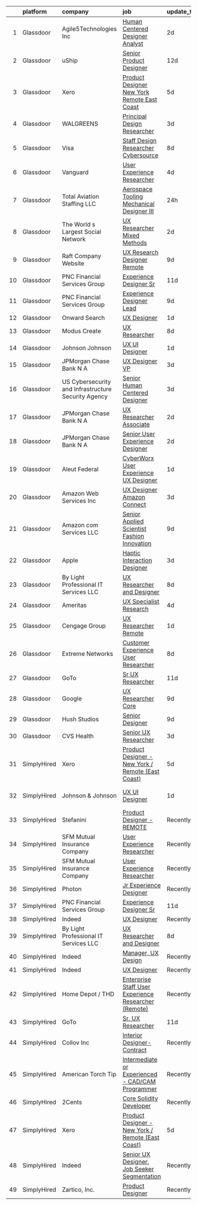 

|    | platform    | company                                             | job                                                                                                                                                                                                                                                                                                                                                                                                                                                                                                                                                                                                                                                                                                                                                                                                                                                                                                                                                                                                                                                                                                                                                                                                                                                                                                                                                                                                                                                                                                                                                                                                        | update_time   | location                       |
|---:|:------------|:----------------------------------------------------|:-----------------------------------------------------------------------------------------------------------------------------------------------------------------------------------------------------------------------------------------------------------------------------------------------------------------------------------------------------------------------------------------------------------------------------------------------------------------------------------------------------------------------------------------------------------------------------------------------------------------------------------------------------------------------------------------------------------------------------------------------------------------------------------------------------------------------------------------------------------------------------------------------------------------------------------------------------------------------------------------------------------------------------------------------------------------------------------------------------------------------------------------------------------------------------------------------------------------------------------------------------------------------------------------------------------------------------------------------------------------------------------------------------------------------------------------------------------------------------------------------------------------------------------------------------------------------------------------------------------|:--------------|:-------------------------------|
|  1 | Glassdoor   | Agile5Technologies  Inc                             | [Human Centered Designer   Analyst](https://www.glassdoor.com/partner/jobListing.htm?pos=113&ao=1136043&s=58&guid=000001832b527f03b483cd0348fe1a12&src=GD_JOB_AD&t=SR&vt=w&ea=1&cs=1_c69dd9d6&cb=1662879170686&jobListingId=1008125577387&jrtk=3-0-1gcll4vpgj454801-1gcll4vq0ghpa800-23d98d1178961ad5-)                                                                                                                                                                                                                                                                                                                                                                                                                                                                                                                                                                                                                                                                                                                                                                                                                                                                                                                                                                                                                                                                                                                                                                                                                                                                                                    | 2d            | Remote                         |
|  2 | Glassdoor   | uShip                                               | [Senior Product Designer](https://www.glassdoor.com/partner/jobListing.htm?pos=130&ao=1136043&s=58&guid=000001832b527f03b483cd0348fe1a12&src=GD_JOB_AD&t=SR&vt=w&ea=1&cs=1_9cb2a922&cb=1662879170688&jobListingId=1008101936157&jrtk=3-0-1gcll4vpgj454801-1gcll4vq0ghpa800-9402fc01b14fa942-)                                                                                                                                                                                                                                                                                                                                                                                                                                                                                                                                                                                                                                                                                                                                                                                                                                                                                                                                                                                                                                                                                                                                                                                                                                                                                                              | 12d           | Austin, TX                     |
|  3 | Glassdoor   | Xero                                                | [Product Designer   New York   Remote  East Coast ](https://www.glassdoor.com/partner/jobListing.htm?pos=101&ao=1110586&s=58&guid=000001832b527f03b483cd0348fe1a12&src=GD_JOB_AD&t=SR&vt=w&cs=1_9ebcc503&cb=1662879170684&jobListingId=1008119464057&cpc=42BEC95245890617&jrtk=3-0-1gcll4vpgj454801-1gcll4vq0ghpa800-d42ffd1146131f09--6NYlbfkN0COvs0giDBQSZxCgxtGlP9F2rqb7f8qKMvTQKRfo9Z2aBBfdNwhT-PCbca6Tg6UbePLXSL2kZ8wB6QVlHX3jNKcLB3QdhbnaHtCR8dPv0f5XN7MxS1xg2rPm-swsPuD68rYGuZICUqkSSh1BmczAVfWYENYm4GY3NcwVq0TyWHY8ONw9rx7low6CFFsyZyTqD3aaqxgsjtyJQ4iudWn6eB_oQqtl-AT501RZvLNreG2koDcvm6uRb6QbVNXLAiJJF_pZNQC4aydEnkfK13vHoU4HLpk8EfdroeWQJZ9ag_qRFkPfTC0gMis1b-NWZh5PYkEd-pTs4j_2qxV83LYhhLBOpWWASvQSRFXWWKn8x5Ka0jS-PJwuF5bQSFpBoBOV-svGKgNMwitMiApOZquy-9_w6Kla-eDy5BLwiefklnptUfstkKEQe9vOmcow2tMgWK8QhNow3auXIoQQrVUFuQglQCISYkH5PLL_r7S-yf41MyBsp3myXOO2fz-8efpExNbrPF7p6pgD0tYzcc3St0XK1ENvN2lKSDf9j-ifUFUeeNCUQGnz0fgyqxcCMYyy1I%3D)                                                                                                                                                                                                                                                                                                                                                                                                                                                                                                                                                                                                                                                      | 5d            | Remote                         |
|  4 | Glassdoor   | WALGREENS                                           | [Principal Design Researcher](https://www.glassdoor.com/partner/jobListing.htm?pos=108&ao=1110586&s=58&guid=000001832b527f03b483cd0348fe1a12&src=GD_JOB_AD&t=SR&vt=w&ea=1&cs=1_1e0a668c&cb=1662879170685&jobListingId=1008123372215&cpc=451933188B21919D&jrtk=3-0-1gcll4vpgj454801-1gcll4vq0ghpa800-da1a050a4c0bfca3--6NYlbfkN0DjFJdVF8xT6Dx_Amb_qp16VFdGPom6iJ3DXC72xT6OlsDHd6dw58O5vXTq8utQTBupbXFjGdJH9UypqiefbqZa0WqoHxT1lx7rGDa65ZwZK99GDbL3QgPXv3GPrwAePYclNvAa9edU6328mt8w2gjxv-ih9RA1v8B5Ks58kxxzK2F0vKVqVK53TuwjVRcOaY0tPZwYvCHMTelnmYXqZqRf5KUwGEIZS0uoo2RKKx8waa9Qs6YXyQW86aHI0ynFUyLy0PMTIraikO87RvopDVj2JCglHKXLznE8fPpeUKvqrGrUIVqDNhcaZ8V5e_oC-Qohvwe8vFaSTSpTiePumwQanbZDcM4T4zkjBjXjnGa51qi8Eh0KiPtDbenB-98lSdHOp3uPGm94elQTKxWlgtGMwhCbN_PXMkKDzx3vs9frHoqlV7I-VStfFjvyT9CIBTC4P-_oBj0EzDnyytuImfKQh2oq73UDH9nnXx8JK8c5QoTbXxjTyfEUiFOVPpjHE0AL9yLWBm0V6A%3D%3D)                                                                                                                                                                                                                                                                                                                                                                                                                                                                                                                                                                                                                                                                                                                         | 3d            | Chicago, IL                    |
|  5 | Glassdoor   | Visa                                                | [Staff Design Researcher  Cybersource](https://www.glassdoor.com/partner/jobListing.htm?pos=125&ao=1136043&s=58&guid=000001832b527f03b483cd0348fe1a12&src=GD_JOB_AD&t=SR&vt=w&cs=1_ce34fbed&cb=1662879170688&jobListingId=1008115176003&jrtk=3-0-1gcll4vpgj454801-1gcll4vq0ghpa800-fcbd7dea325d2f0e-)                                                                                                                                                                                                                                                                                                                                                                                                                                                                                                                                                                                                                                                                                                                                                                                                                                                                                                                                                                                                                                                                                                                                                                                                                                                                                                      | 8d            | Austin, TX                     |
|  6 | Glassdoor   | Vanguard                                            | [User Experience Researcher](https://www.glassdoor.com/partner/jobListing.htm?pos=123&ao=1136043&s=58&guid=000001832b527f03b483cd0348fe1a12&src=GD_JOB_AD&t=SR&vt=w&cs=1_a7c837e9&cb=1662879170687&jobListingId=1008121346992&jrtk=3-0-1gcll4vpgj454801-1gcll4vq0ghpa800-f8258fc27631a759-)                                                                                                                                                                                                                                                                                                                                                                                                                                                                                                                                                                                                                                                                                                                                                                                                                                                                                                                                                                                                                                                                                                                                                                                                                                                                                                                | 4d            | Charlotte, NC                  |
|  7 | Glassdoor   | Total Aviation Staffing  LLC                        | [Aerospace Tooling Mechanical Designer III](https://www.glassdoor.com/partner/jobListing.htm?pos=112&ao=1136043&s=58&guid=000001832b527f03b483cd0348fe1a12&src=GD_JOB_AD&t=SR&vt=w&ea=1&cs=1_85cfd9d3&cb=1662879170685&jobListingId=1008131274698&jrtk=3-0-1gcll4vpgj454801-1gcll4vq0ghpa800-f748dc3483d3603e-)                                                                                                                                                                                                                                                                                                                                                                                                                                                                                                                                                                                                                                                                                                                                                                                                                                                                                                                                                                                                                                                                                                                                                                                                                                                                                            | 24h           | Macomb, MI                     |
|  8 | Glassdoor   | The World s Largest Social Network                  | [UX Researcher  Mixed Methods ](https://www.glassdoor.com/partner/jobListing.htm?pos=106&ao=1110586&s=58&guid=000001832b527f03b483cd0348fe1a12&src=GD_JOB_AD&t=SR&vt=w&ea=1&cs=1_46eab753&cb=1662879170684&jobListingId=1008127980013&cpc=FD1C1DA32C38CFA7&jrtk=3-0-1gcll4vpgj454801-1gcll4vq0ghpa800-95064e1ee481b041--6NYlbfkN0DSgjPPcnEdvoK3uuxfISLALE6pB1FR7YSHOr_tSg5_QGIhoz_2VqUepdcKLBLI_zT6UW54Cd1fNtknZtOrKjgZadErINrxE8UWz8nhuzt5Ng7HjwsUvgsuMMigsisLFyIIJVED45QTVyAR7WXJBxBSS4o8NpMWLNvnqKZVDh8d6QsKqS5n2y3TVqlYs406FiO6OzUvvgdXAiSpCMuftxoxZOepfpfd_4_aumiGpvNfiKMB8o0_p3HTjk5z31yMzqO48fkASAE9a3kyaEKFI5BT9DvqU9l-5rQsZvREGasR2lKR9Xl3GfW0RK55X0mOiwSOjZIYL_CAFKjGTz7e1fIg5PFMl3yOB99J0NdmtsfI3MkK-Ed8-BaRp4Md5d6QZWMNDV2QJbB0bcQYbpn71p8K_hY1GzC_Lqc8JzKkJQ8ahw3eA929if9QpBbED4BCM1LQCyHDql1sbTXKlzUBj5yyhK-xREN06rdkMRD2FkD4Nk-73_z4okgAyjLh5kQXAu8Uwb6p3uY0fgxug9Oe1L4EA1R3ubh0za9p3Sxz8k-rewpAfVW87c_Lh8rE21lFqoFNNGnvyix2LFFGP3Jmky1-)                                                                                                                                                                                                                                                                                                                                                                                                                                                                                                                                                                                                                                                   | 2d            | Menlo Park, CA                 |
|  9 | Glassdoor   | Raft Company Website                                | [UX Research   Designer  Remote ](https://www.glassdoor.com/partner/jobListing.htm?pos=119&ao=1136043&s=58&guid=000001832b527f03b483cd0348fe1a12&src=GD_JOB_AD&t=SR&vt=w&ea=1&cs=1_93d3a35f&cb=1662879170686&jobListingId=1008111305571&jrtk=3-0-1gcll4vpgj454801-1gcll4vq0ghpa800-6b28d26856a37e52-)                                                                                                                                                                                                                                                                                                                                                                                                                                                                                                                                                                                                                                                                                                                                                                                                                                                                                                                                                                                                                                                                                                                                                                                                                                                                                                      | 9d            | San Antonio, TX                |
| 10 | Glassdoor   | PNC Financial Services Group                        | [Experience Designer Sr](https://www.glassdoor.com/partner/jobListing.htm?pos=103&ao=1110586&s=58&guid=000001832b527f03b483cd0348fe1a12&src=GD_JOB_AD&t=SR&vt=w&cs=1_6cd3613b&cb=1662879170684&jobListingId=1008104792358&cpc=3F31A6B851F28AB5&jrtk=3-0-1gcll4vpgj454801-1gcll4vq0ghpa800-ff44ceab15903012--6NYlbfkN0AMofH_6zXbiqn6xehDj89HQNfpf30LHk40Y3Yl5cZTpm-EXukPQNetNbgZyPcaSjlGWrSERsypk3ETcFugrhPCjtbFd-kQTDkg12O05d7R8po7B1jvwbwUIkQOiBWnFkePtPbjDklBC6t5yWsxn_1lWOeq0-ULhCBEBnhe85jllLG2pxx0B2SgYIBCKrKyfiSXGNLp5XBmgRcG1URww2lpZfeq8VktnxRTJerbpo1g-h7LYAca1Q0nqgq0TIkOhanWaFNO3adSk_QmR0wvavE49X_qmTa54-g25x2D4UC7tgY3D4V2OHlgEOu4OK9d3QXnybG_ovEWlRUT5RQqBuqRX0eYKIjG0zAxh2uq1GUZUCKsZeHUwxx-vZOU9Z8LmJUh0OTpQwUf0wdMXQXtD0Tz-yxmLxtQf52I-ZQPNL1lZBPV8i226Fprm_69gn93qyKXrtfCc6r3_Cde3oIASyVwUVs_SqGWPi0iED-72B4Dnr8ZUj_yNn52v12y7DrzGr6gY_jOg2pdg1uQN6gnt6Vtygp_Ej2bL3ZG88r0LJpbVBm9YMSddDWoyErXAZkKmWYvwMzLLQnLkc8SNzS3vweWoAGbZXY7jQxbrmbblDtrn4zFRm42cMAy05dLTcx-Il8En-tb5IETBQByGZM1ce1TvnFzKFMUPwHbVlrfNjM_NcgJFGIO-Z_yh-MW3B57fMgHuxOOWJftA5cQED2e2RFn6gSUpeqUa0UM-Fu4_jb-6KGDHQ6a5xBB46jcQrEszVJtGr-zRSTMYqLYDKTDskN2L9loYnD65ZAYQzqW5PrEQSLy9fDgmbViZX86JoBuYdk1oT-h7zRQYNiQo56x7wqleZfJWH3SxXhaB7bVyVo4VXNBZzFSHux_VrRuIcZUb4e0xQGooEunqPz7OceMZZjxuPCJQxf1Zh4u_R6Olb4mjfxFYhy86ZVQhO5geR2faOUr-UQmMiI6wwutS4BDdbUplbMVRq889yB37-aSkgQfP-o4Sc-P3SowNdvTcceuMDHofFuWVaDkqAy7kQwMSipA0aMgqZnBA_GuDgZx_jDMCslQpIL_AEoXFqOMovUvPPxjjanIYiZvQhxkNbMEOlXm7wK9RHiwbTtr9vyEU9hzXYFZpvZZAcuJnDeWDNP5qvu9FJJJljSqeTNzvjnmJN9w9rcDXkQrMzj_K2WI-XaSj4fv37Z7R154nTUejbyordM%3D)                 | 11d           | Pittsburgh, PA                 |
| 11 | Glassdoor   | PNC Financial Services Group                        | [Experience Designer Lead](https://www.glassdoor.com/partner/jobListing.htm?pos=104&ao=1110586&s=58&guid=000001832b527f03b483cd0348fe1a12&src=GD_JOB_AD&t=SR&vt=w&cs=1_517905f4&cb=1662879170684&jobListingId=1008110838607&cpc=F1339989C5CB8906&jrtk=3-0-1gcll4vpgj454801-1gcll4vq0ghpa800-77e2c13d94bffa67--6NYlbfkN0AMofH_6zXbiqn6xehDj89HQNfpf30LHk40Y3Yl5cZTpm-EXukPQNetNbgZyPcaSjlLzHh7Pj1nkQkgNAE7JUeRjrEPGwGP3xPfeyOT5gmWvg3TjvN5z_qOnS5dJSaJgKhuGEtMZtH2D4OJl24xVW9_coU9-1pKeH-Pj1QtGH8uz1xiJf4iCAKJ2xIe32YzFhnsaiTDZyYHt2cDkaSh2rCX3wBHMoUhVD5b68UClwxBGE1xDTmQDNDfBJrjUjVXEI6lCeYxbJlkv1yzGZR-__k_cH8ezg8f0OW-69O0LjcMN-EkjwJiUeAIWh8zPidYgo2CZ84AMLXb-Sv10GFiHhclgoA4zomu4zV9itL_cZougK9sLtAw-J7CBr_RFJSQS3Mr404UP0oLjczbBG2reOn3ulwI0aq2QkQfKZYOtZeI-8ndoqoXs2gBJkzSLXVuTVBaPBkcGngdNIuicSULunqcp_5sNSa_ULVond_CX-XyPr2FRDibaL5ekb5KeqgkTyFMtEdAez8HRbbz5fFsAhZbHRma6FyCGkCQ_X2-9Pkf06AkEAZjjY25UthhKOp8OxZFtdoeYr85rfzwFIbehmP3oLertdFCOyi3N656lsI2sRTWHPyLLU5IZ1hCqG8ukyWAonpC-r_ZqeUcMdiNvbV44C2lA1BBbePjbTLOS4Jo1MV_8vWCjbNEWJP5MW_h05ZBeq2Z8XiYOx2_fN4gdTASH2L4dhTmYhOaVonORAhyWYKLBGU4HLT0MouDtTknMtBmU5PYmxesYbobEFmjm7xewB2gP8-XrUrht2u6UM1Hzeo8TVqEtTXXw1eDXJrJCMxDsc1pki3v-JO0Z-79oJWJOLCsL7_K-rWg8-MAum3t3Li5NtMfJ8AtwiHHa_E50eZ8Wah7pUyhn-C1BXCMi0noVvbqMoIUsMYEJMNQKm68VsLvCf7ZfqNP0hMYBVhl5yoViw-v-uXX-X88xR1pK7nTHiwvahisUcviFlh607JjE_MP0wtl-fTvKJiHQYZRqtEKz1qRTzT0MwnMLFHehuZxGkF22uK8Tb0TjkirXtWmG06nTdZBAAr7paEMxxZDBzwrrlcQKoqO-jbY4Jdlj7-c3AonGqbdsRiijkb_JWqomRpiumJJWznjddTD8lnp3kgjbqHl3DNd3gHRRDIWrDzIZpyvkXDZqkF5EDgaqHk-wCYMNze3a8JvfgqnelWrBf4PSclBwqYMBA%3D%3D) | 9d            | Pittsburgh, PA                 |
| 12 | Glassdoor   | Onward Search                                       | [UX Designer](https://www.glassdoor.com/partner/jobListing.htm?pos=105&ao=1110586&s=58&guid=000001832b527f03b483cd0348fe1a12&src=GD_JOB_AD&t=SR&vt=w&cs=1_ccb7dc1e&cb=1662879170684&jobListingId=1008129277637&cpc=6193B0C32834B022&jrtk=3-0-1gcll4vpgj454801-1gcll4vq0ghpa800-729b384a4027596a--6NYlbfkN0B7YoEZZ2QAGDyEGGmBPAUWSHc1Mt3sMCn9FehKcWA3w0jw7EbYYLNYdQbp0yVH2fvFYDQaolO2icO4CKlNT7nw9MC5-w-uxvYovBmk5fZz3UWCiBh8d-Tf9iaXotLbHS9-t0o9B1VcL9UznUf2bEhpE1KtyV0wJBQlDqvSAPLrvjJpPxcGj0ILMYflSMWcRqpZqjyYrOTegA91jzFk9f3nIENC2poOYDkJtUEcIg1D-Vvx6_LkoGClPFlblyZnanAtiY5s85bLwGg45x4iTM6TssqV5-ix8ibomdJ0BqTs_hG40i8nGUI1piOqMOk9ObNRaNM3UYHlEM5-TpgYKB295Fk3LSZ0xeWSHRBa9B0paQQk2ruVEzh-Z59tP-gpGwGEI1GHk42QwZDOqxKgO197txTQDVQxB97HhSjYhLRxYzI654LEg0z_8PE6TYifER0NE5Vzst-ocjBS5d5wFnoDkoeGXBUdxfWtFTjXuPzAyOynhvK2b2_GcwTmHpExbSpJIaZ-0crmZoYqJfmYWfaHgF6Yx3OYUse9RQs9P0CDeaotitwFLv4oC6OGxmaRCxS8ew0ZsWtsTVXYenoW8z1WD2iDrrt-mut_nqw-oFvkSf11M5EjxZn-sCuM-kZMYB8NwQsQypsMKy6Untqa0vKX92TeoMDJ37Sw_bjaDm5vhYB_tYsTSCupVrG6I-KbflLGfcAo2AH8CBVJTJv8XuC5is5h_JCCrOmVmKInyEx0WIEBANX8EWPE2xfOmfw9Updo_qVc8pwtfBC7ML-rJyr8UtTojI-D_nswNOYDGxR7c6uz1bTiSsnR1weSDm42ksqXg8aDcCYBwgvKBBzowOgLQi8BMEzyReGZLsQ4HXhEffHzdblYd65EyK4VqXWF4Zhdt_mhvlVm27CTZPio2IMF_cwwhRDdHnk7Mr84hhVHTxjFmwLUAqdYAtfDc2BF7mATvxFCZYQtwu2pfehmQ8D1Eco6d8JCS6P_z3iTVi_Jgg%3D%3D)                                                                                                                                                                                                                                              | 1d            | Brooklyn, NY                   |
| 13 | Glassdoor   | Modus Create                                        | [UX Researcher](https://www.glassdoor.com/partner/jobListing.htm?pos=124&ao=1136043&s=58&guid=000001832b527f03b483cd0348fe1a12&src=GD_JOB_AD&t=SR&vt=w&ea=1&cs=1_eafef453&cb=1662879170688&jobListingId=1008114351264&jrtk=3-0-1gcll4vpgj454801-1gcll4vq0ghpa800-e3bc2d0ca96ae0ab-)                                                                                                                                                                                                                                                                                                                                                                                                                                                                                                                                                                                                                                                                                                                                                                                                                                                                                                                                                                                                                                                                                                                                                                                                                                                                                                                        | 8d            | Boston, MA                     |
| 14 | Glassdoor   | Johnson   Johnson                                   | [UX UI Designer](https://www.glassdoor.com/partner/jobListing.htm?pos=109&ao=1136043&s=58&guid=000001832b527f03b483cd0348fe1a12&src=GD_JOB_AD&t=SR&vt=w&cs=1_3ebb5acb&cb=1662879170685&jobListingId=1008128369840&jrtk=3-0-1gcll4vpgj454801-1gcll4vq0ghpa800-f0dac4b44f2f044d-)                                                                                                                                                                                                                                                                                                                                                                                                                                                                                                                                                                                                                                                                                                                                                                                                                                                                                                                                                                                                                                                                                                                                                                                                                                                                                                                            | 1d            | Cincinnati, OH                 |
| 15 | Glassdoor   | JPMorgan Chase Bank  N A                            | [UX Designer  VP](https://www.glassdoor.com/partner/jobListing.htm?pos=114&ao=1136043&s=58&guid=000001832b527f03b483cd0348fe1a12&src=GD_JOB_AD&t=SR&vt=w&cs=1_acca4cdd&cb=1662879170685&jobListingId=1008124607589&jrtk=3-0-1gcll4vpgj454801-1gcll4vq0ghpa800-3615d9dd4b2e38d7-)                                                                                                                                                                                                                                                                                                                                                                                                                                                                                                                                                                                                                                                                                                                                                                                                                                                                                                                                                                                                                                                                                                                                                                                                                                                                                                                           | 3d            | New York, NY                   |
| 16 | Glassdoor   | US Cybersecurity and Infrastructure Security Agency | [ Senior  Human Centered Designer](https://www.glassdoor.com/partner/jobListing.htm?pos=126&ao=1136043&s=58&guid=000001832b527f03b483cd0348fe1a12&src=GD_JOB_AD&t=SR&vt=w&cs=1_b0d582bb&cb=1662879170688&jobListingId=1008123376040&jrtk=3-0-1gcll4vpgj454801-1gcll4vq0ghpa800-0eb7df7fe1d5e341-)                                                                                                                                                                                                                                                                                                                                                                                                                                                                                                                                                                                                                                                                                                                                                                                                                                                                                                                                                                                                                                                                                                                                                                                                                                                                                                          | 3d            | Albuquerque, NM                |
| 17 | Glassdoor   | JPMorgan Chase Bank  N A                            | [UX Researcher  Associate](https://www.glassdoor.com/partner/jobListing.htm?pos=129&ao=1136043&s=58&guid=000001832b527f03b483cd0348fe1a12&src=GD_JOB_AD&t=SR&vt=w&cs=1_20fda357&cb=1662879170688&jobListingId=1008125108349&jrtk=3-0-1gcll4vpgj454801-1gcll4vq0ghpa800-0522ce87f8b45c01-)                                                                                                                                                                                                                                                                                                                                                                                                                                                                                                                                                                                                                                                                                                                                                                                                                                                                                                                                                                                                                                                                                                                                                                                                                                                                                                                  | 2d            | Chicago, IL                    |
| 18 | Glassdoor   | JPMorgan Chase Bank  N A                            | [Senior User Experience Designer](https://www.glassdoor.com/partner/jobListing.htm?pos=122&ao=1136043&s=58&guid=000001832b527f03b483cd0348fe1a12&src=GD_JOB_AD&t=SR&vt=w&cs=1_ba32b9ee&cb=1662879170686&jobListingId=1008125108785&jrtk=3-0-1gcll4vpgj454801-1gcll4vq0ghpa800-365045bcbac2d1f0-)                                                                                                                                                                                                                                                                                                                                                                                                                                                                                                                                                                                                                                                                                                                                                                                                                                                                                                                                                                                                                                                                                                                                                                                                                                                                                                           | 2d            | Chicago, IL                    |
| 19 | Glassdoor   | Aleut Federal                                       | [CyberWorx User Experience  UX  Designer](https://www.glassdoor.com/partner/jobListing.htm?pos=117&ao=1136043&s=58&guid=000001832b527f03b483cd0348fe1a12&src=GD_JOB_AD&t=SR&vt=w&cs=1_664f1a76&cb=1662879170685&jobListingId=1008129771102&jrtk=3-0-1gcll4vpgj454801-1gcll4vq0ghpa800-8be8d19575ddc2c8-)                                                                                                                                                                                                                                                                                                                                                                                                                                                                                                                                                                                                                                                                                                                                                                                                                                                                                                                                                                                                                                                                                                                                                                                                                                                                                                   | 1d            | U S A F Academy, CO            |
| 20 | Glassdoor   | Amazon Web Services  Inc                            | [UX Designer  Amazon Connect](https://www.glassdoor.com/partner/jobListing.htm?pos=110&ao=1136043&s=58&guid=000001832b527f03b483cd0348fe1a12&src=GD_JOB_AD&t=SR&vt=w&cs=1_a59afad4&cb=1662879170685&jobListingId=1008122416308&jrtk=3-0-1gcll4vpgj454801-1gcll4vq0ghpa800-4e39ea93cab7afc9-)                                                                                                                                                                                                                                                                                                                                                                                                                                                                                                                                                                                                                                                                                                                                                                                                                                                                                                                                                                                                                                                                                                                                                                                                                                                                                                               | 3d            | East Palo Alto, CA             |
| 21 | Glassdoor   | Amazon com Services LLC                             | [Senior Applied Scientist  Fashion Innovation](https://www.glassdoor.com/partner/jobListing.htm?pos=128&ao=1136043&s=58&guid=000001832b527f03b483cd0348fe1a12&src=GD_JOB_AD&t=SR&vt=w&cs=1_77e7df1c&cb=1662879170688&jobListingId=1008111669533&jrtk=3-0-1gcll4vpgj454801-1gcll4vq0ghpa800-38f8135fcdcb1878-)                                                                                                                                                                                                                                                                                                                                                                                                                                                                                                                                                                                                                                                                                                                                                                                                                                                                                                                                                                                                                                                                                                                                                                                                                                                                                              | 9d            | Remote                         |
| 22 | Glassdoor   | Apple                                               | [Haptic Interaction Designer](https://www.glassdoor.com/partner/jobListing.htm?pos=107&ao=1136043&s=58&guid=000001832b527f03b483cd0348fe1a12&src=GD_JOB_AD&t=SR&vt=w&cs=1_249983cb&cb=1662879170685&jobListingId=1008124951425&jrtk=3-0-1gcll4vpgj454801-1gcll4vq0ghpa800-f09153b84c107bae-)                                                                                                                                                                                                                                                                                                                                                                                                                                                                                                                                                                                                                                                                                                                                                                                                                                                                                                                                                                                                                                                                                                                                                                                                                                                                                                               | 3d            | Cupertino, CA                  |
| 23 | Glassdoor   | By Light Professional IT Services LLC               | [UX Researcher and Designer](https://www.glassdoor.com/partner/jobListing.htm?pos=116&ao=1136043&s=58&guid=000001832b527f03b483cd0348fe1a12&src=GD_JOB_AD&t=SR&vt=w&cs=1_3a109216&cb=1662879170685&jobListingId=1008114917330&jrtk=3-0-1gcll4vpgj454801-1gcll4vq0ghpa800-d2053a01e16a0bd1-)                                                                                                                                                                                                                                                                                                                                                                                                                                                                                                                                                                                                                                                                                                                                                                                                                                                                                                                                                                                                                                                                                                                                                                                                                                                                                                                | 8d            | Salt Lake City, UT             |
| 24 | Glassdoor   | Ameritas                                            | [UX Specialist  Research ](https://www.glassdoor.com/partner/jobListing.htm?pos=127&ao=1136043&s=58&guid=000001832b527f03b483cd0348fe1a12&src=GD_JOB_AD&t=SR&vt=w&ea=1&cs=1_c5cab5f6&cb=1662879170688&jobListingId=1008121220536&jrtk=3-0-1gcll4vpgj454801-1gcll4vq0ghpa800-dcd6a116651b59af-)                                                                                                                                                                                                                                                                                                                                                                                                                                                                                                                                                                                                                                                                                                                                                                                                                                                                                                                                                                                                                                                                                                                                                                                                                                                                                                             | 4d            | Cincinnati, OH                 |
| 25 | Glassdoor   | Cengage Group                                       | [UX Researcher   Remote](https://www.glassdoor.com/partner/jobListing.htm?pos=111&ao=1136043&s=58&guid=000001832b527f03b483cd0348fe1a12&src=GD_JOB_AD&t=SR&vt=w&cs=1_7bc5a865&cb=1662879170685&jobListingId=1008129649729&jrtk=3-0-1gcll4vpgj454801-1gcll4vq0ghpa800-85a3a59499153edc-)                                                                                                                                                                                                                                                                                                                                                                                                                                                                                                                                                                                                                                                                                                                                                                                                                                                                                                                                                                                                                                                                                                                                                                                                                                                                                                                    | 1d            | Boston, MA                     |
| 26 | Glassdoor   | Extreme Networks                                    | [Customer Experience User Researcher](https://www.glassdoor.com/partner/jobListing.htm?pos=121&ao=1136043&s=58&guid=000001832b527f03b483cd0348fe1a12&src=GD_JOB_AD&t=SR&vt=w&cs=1_c2cb858e&cb=1662879170686&jobListingId=1008114863387&jrtk=3-0-1gcll4vpgj454801-1gcll4vq0ghpa800-20ad01afe9fa41f7-)                                                                                                                                                                                                                                                                                                                                                                                                                                                                                                                                                                                                                                                                                                                                                                                                                                                                                                                                                                                                                                                                                                                                                                                                                                                                                                       | 8d            | California                     |
| 27 | Glassdoor   | GoTo                                                | [Sr  UX Researcher](https://www.glassdoor.com/partner/jobListing.htm?pos=102&ao=1110586&s=58&guid=000001832b527f03b483cd0348fe1a12&src=GD_JOB_AD&t=SR&vt=w&cs=1_5ac28389&cb=1662879170684&jobListingId=1008103403792&cpc=2150CD7E66658E49&jrtk=3-0-1gcll4vpgj454801-1gcll4vq0ghpa800-4ac5d03b82059c35--6NYlbfkN0DXrBR656PqShB4nd9ExliYcIGoAa-Cw4zASH8sJAtKR0gdmhG0ERYtLXIRQUmGOjMceEVE8QHz0SGTcK_viN2CjyMbBzhTX5GnI2xg_-r8ZA67GwP5lzuKJ716it5EgMKkftSUC7ICCt6JAB2-BakjxDr4CTtokku11TIYyJc4tzOd7QZklOTr84Qx6P4kZSPPn4BCe9AZoQWaX0PmYFZMI4jw1cijiW1PnJlbq6zTml044EqHFxIN8_MzmVakQ8NBohDZmRXAhh6OLoLWJTn8a7SraquAYweeOzggS1e4H_1HH4tqfCQkkSNh98CdEfDmCwg-KLAW-ZPX1l8CiGMKN4eYUyd3-INyCd4wcwLTWfhXaUFChPCoqekWxkZmaY6fN8uNWwtAvanv5HMtMFWZurg98DBVNMiNTKsq7mSU1O2KiD7GKzToMofTUhpYwUNyQwtj6PDAqj4KLqQrVD_cnTzsiOOaTl_xS68P8Cv7l3hsICynE_eGjQpAUuMA3tURc2PlZqtub6zsH9y8_4NCJpSTBKhihYmZ1Vhwiq-Nqwipkx0tlIWilzAZGLHv_b_PeOEmXdpaJ_uaF3nnplCF4rATFoTd1k1Jj1LARt-WeIXmvJgy8gpmhJstC5_8YxY3_AJ-kOW84dLGssv4HKChE_oCr6tgT1asJKagPch9vGtZ_c4LS4FO61qCTE3TFRFxel0uZGhZ3hr1BJ3ds8oXxpQdT8h3b90GJOZzruH_EnvUx6jZkj2B_xuPTMHoJVurS9KjDp-mAT2XjWVPVFAb21DlKu-jeZyRk1NrRceP83RAbYsX3GUC0TyXLSocJ2jF5ipiadgJy_hAj_tKQdiNXMu-eqF-Nvsj-uL7BDD_kXKh2WCqU9WtgUfav02KyAeSA963Io3NCQNlkLNI47vqRp8z3xw9Hw6r7vSubMIKTuGgv3HqCpSscm7aAze-sHOLWJHi2f2LFSaevj-TDAdcvqfZPVT4fSvXcLBKVyZ8xw%3D%3D)                                                                                                                                                                                                                                        | 11d           | Boston, MA                     |
| 28 | Glassdoor   | Google                                              | [UX Researcher  Core](https://www.glassdoor.com/partner/jobListing.htm?pos=118&ao=1136043&s=58&guid=000001832b527f03b483cd0348fe1a12&src=GD_JOB_AD&t=SR&vt=w&cs=1_c97ecbdc&cb=1662879170685&jobListingId=1008111471132&jrtk=3-0-1gcll4vpgj454801-1gcll4vq0ghpa800-5f781c500a24abfb-)                                                                                                                                                                                                                                                                                                                                                                                                                                                                                                                                                                                                                                                                                                                                                                                                                                                                                                                                                                                                                                                                                                                                                                                                                                                                                                                       | 9d            | New York, NY                   |
| 29 | Glassdoor   | Hush Studios                                        | [Senior Designer](https://www.glassdoor.com/partner/jobListing.htm?pos=115&ao=1136043&s=58&guid=000001832b527f03b483cd0348fe1a12&src=GD_JOB_AD&t=SR&vt=w&cs=1_efc38b72&cb=1662879170685&jobListingId=1008110942193&jrtk=3-0-1gcll4vpgj454801-1gcll4vq0ghpa800-aacaa0183ed612b9-)                                                                                                                                                                                                                                                                                                                                                                                                                                                                                                                                                                                                                                                                                                                                                                                                                                                                                                                                                                                                                                                                                                                                                                                                                                                                                                                           | 9d            | Brooklyn, NY                   |
| 30 | Glassdoor   | CVS Health                                          | [Senior UX Researcher](https://www.glassdoor.com/partner/jobListing.htm?pos=120&ao=1136043&s=58&guid=000001832b527f03b483cd0348fe1a12&src=GD_JOB_AD&t=SR&vt=w&cs=1_e7021ce8&cb=1662879170686&jobListingId=1008124655564&jrtk=3-0-1gcll4vpgj454801-1gcll4vq0ghpa800-90dadcedac767ae8-)                                                                                                                                                                                                                                                                                                                                                                                                                                                                                                                                                                                                                                                                                                                                                                                                                                                                                                                                                                                                                                                                                                                                                                                                                                                                                                                      | 3d            | Burlington, MA                 |
| 31 | SimplyHired | Xero                                                | [Product Designer - New York / Remote (East Coast)](https://www.simplyhired.com/job/Uve7sc1FrWS-FAPF8zVeCvmJntMIsHinLThLFFqIBH0h7xea4dfymQ?q=generative+designer)                                                                                                                                                                                                                                                                                                                                                                                                                                                                                                                                                                                                                                                                                                                                                                                                                                                                                                                                                                                                                                                                                                                                                                                                                                                                                                                                                                                                                                          | 5d            | Remote                         |
| 32 | SimplyHired | Johnson & Johnson                                   | [UX UI Designer](https://www.simplyhired.com/job/r32wGf4IcsA6Qxh6EfN3Il4f_lCjBvJdX-e4BEXpQqdVS1p_KeUeOg?q=generative+designer)                                                                                                                                                                                                                                                                                                                                                                                                                                                                                                                                                                                                                                                                                                                                                                                                                                                                                                                                                                                                                                                                                                                                                                                                                                                                                                                                                                                                                                                                             | 1d            | Cincinnati, OH +1 location     |
| 33 | SimplyHired | Stefanini                                           | [Product Designer - REMOTE](https://www.simplyhired.com/job/Arzm_iP7hnwrFwmga5_9Aju5FHfJlvvTUqCcwNVSk03DdQ36f7Sglg?q=generative+designer)                                                                                                                                                                                                                                                                                                                                                                                                                                                                                                                                                                                                                                                                                                                                                                                                                                                                                                                                                                                                                                                                                                                                                                                                                                                                                                                                                                                                                                                                  | Recently      | Remote                         |
| 34 | SimplyHired | SFM Mutual Insurance Company                        | [User Experience Researcher](https://www.simplyhired.com/job/q7YkSDr49eIMyGsjnEsWzQDcdRzh4LJi6vHhnUzHogohwIPFoCfm4w?q=generative+designer)                                                                                                                                                                                                                                                                                                                                                                                                                                                                                                                                                                                                                                                                                                                                                                                                                                                                                                                                                                                                                                                                                                                                                                                                                                                                                                                                                                                                                                                                 | Recently      | Bloomington, MN                |
| 35 | SimplyHired | SFM Mutual Insurance Company                        | [User Experience Researcher](https://www.simplyhired.com/job/q7YkSDr49eIMyGsjnEsWzQDcdRzh4LJi6vHhnUzHogohwIPFoCfm4w?q=generative+designer)                                                                                                                                                                                                                                                                                                                                                                                                                                                                                                                                                                                                                                                                                                                                                                                                                                                                                                                                                                                                                                                                                                                                                                                                                                                                                                                                                                                                                                                                 | Recently      | Bloomington, MN                |
| 36 | SimplyHired | Photon                                              | [Jr Experience Designer](https://www.simplyhired.com/job/SdzAOEZoU-bi9Aw0NC50mr1-ESRDMqjcRPLJr9nLyVQZDJJ27f_LFw?q=generative+designer)                                                                                                                                                                                                                                                                                                                                                                                                                                                                                                                                                                                                                                                                                                                                                                                                                                                                                                                                                                                                                                                                                                                                                                                                                                                                                                                                                                                                                                                                     | Recently      | Dallas, TX                     |
| 37 | SimplyHired | PNC Financial Services Group                        | [Experience Designer Sr](https://www.simplyhired.com/job/-3t9b0FLR60hzhWqKn8BGhpLrFPpxV8d4MAZLPLO2B2N--9kNqm-FA?q=generative+designer)                                                                                                                                                                                                                                                                                                                                                                                                                                                                                                                                                                                                                                                                                                                                                                                                                                                                                                                                                                                                                                                                                                                                                                                                                                                                                                                                                                                                                                                                     | 11d           | Pittsburgh, PA                 |
| 38 | SimplyHired | Indeed                                              | [UX Designer](https://www.simplyhired.com/job/URziMhrNTaKa1PLKfIfrhF-GuRmaj4gn2FhVHZfhBU3tWsV0R0J4dw?q=generative+designer)                                                                                                                                                                                                                                                                                                                                                                                                                                                                                                                                                                                                                                                                                                                                                                                                                                                                                                                                                                                                                                                                                                                                                                                                                                                                                                                                                                                                                                                                                | Recently      | United States                  |
| 39 | SimplyHired | By Light Professional IT Services LLC               | [UX Researcher and Designer](https://www.simplyhired.com/job/cXqGBcLXsDwhXUucpLpyj75cCD8Dhq3hNuWNs2gxbJE3yrETvQMa-A?q=generative+designer)                                                                                                                                                                                                                                                                                                                                                                                                                                                                                                                                                                                                                                                                                                                                                                                                                                                                                                                                                                                                                                                                                                                                                                                                                                                                                                                                                                                                                                                                 | 8d            | Salt Lake City, UT +1 location |
| 40 | SimplyHired | Indeed                                              | [Manager, UX Design](https://www.simplyhired.com/job/Bq589sK4IRMfwF5-KARscZ6LsNo2I05ZrwbHgWV1WMmQn8wB-Cg3yw?q=generative+designer)                                                                                                                                                                                                                                                                                                                                                                                                                                                                                                                                                                                                                                                                                                                                                                                                                                                                                                                                                                                                                                                                                                                                                                                                                                                                                                                                                                                                                                                                         | Recently      | United States                  |
| 41 | SimplyHired | Indeed                                              | [UX Designer](https://www.simplyhired.com/job/URziMhrNTaKa1PLKfIfrhF-GuRmaj4gn2FhVHZfhBU3tWsV0R0J4dw?q=generative+designer)                                                                                                                                                                                                                                                                                                                                                                                                                                                                                                                                                                                                                                                                                                                                                                                                                                                                                                                                                                                                                                                                                                                                                                                                                                                                                                                                                                                                                                                                                | Recently      | United States                  |
| 42 | SimplyHired | Home Depot / THD                                    | [Enterprise Staff User Experience Researcher (Remote)](https://www.simplyhired.com/job/_6KA6Ot2RbO-Q2l_ypsqbXJEK-0kimHl75gHRJhJiBF8iWuwC5lLew?q=generative+designer)                                                                                                                                                                                                                                                                                                                                                                                                                                                                                                                                                                                                                                                                                                                                                                                                                                                                                                                                                                                                                                                                                                                                                                                                                                                                                                                                                                                                                                       | Recently      | Atlanta, GA                    |
| 43 | SimplyHired | GoTo                                                | [Sr. UX Researcher](https://www.simplyhired.com/job/zudAUMYkPn6YFafWPc89oNBIlYTxzWBFRNEjcWaMKUsCHung-qcE-w?q=generative+designer)                                                                                                                                                                                                                                                                                                                                                                                                                                                                                                                                                                                                                                                                                                                                                                                                                                                                                                                                                                                                                                                                                                                                                                                                                                                                                                                                                                                                                                                                          | 11d           | Boston, MA                     |
| 44 | SimplyHired | Collov Inc                                          | [Interior Designer-Contract](https://www.simplyhired.com/job/BWulXfwm_DajYkRoVR_cHEZ0YAw0ZzUYn4k1ZR9ZbVk7SbJZhkaf0Q?q=generative+designer)                                                                                                                                                                                                                                                                                                                                                                                                                                                                                                                                                                                                                                                                                                                                                                                                                                                                                                                                                                                                                                                                                                                                                                                                                                                                                                                                                                                                                                                                 | Recently      | Remote                         |
| 45 | SimplyHired | American Torch Tip                                  | [Intermediate or Experienced - CAD/CAM Programmer](https://www.simplyhired.com/job/ifV5vJ5oIJ-RFxVjcNkr2FGqpGsMGx_xuALRe694-z420ejluC13oA?q=generative+designer)                                                                                                                                                                                                                                                                                                                                                                                                                                                                                                                                                                                                                                                                                                                                                                                                                                                                                                                                                                                                                                                                                                                                                                                                                                                                                                                                                                                                                                           | Recently      | Bradenton, FL                  |
| 46 | SimplyHired | 2Cents                                              | [Core Solidity Developer](https://www.simplyhired.com/job/yaTegn-ORs8Xd35tTGfbV12cQTOp2DiyeY9m5_FSPmo1bC_GefnhsA?q=generative+designer)                                                                                                                                                                                                                                                                                                                                                                                                                                                                                                                                                                                                                                                                                                                                                                                                                                                                                                                                                                                                                                                                                                                                                                                                                                                                                                                                                                                                                                                                    | Recently      | Remote                         |
| 47 | SimplyHired | Xero                                                | [Product Designer - New York / Remote (East Coast)](https://www.simplyhired.com/job/Uve7sc1FrWS-FAPF8zVeCvmJntMIsHinLThLFFqIBH0h7xea4dfymQ?q=generative+designer)                                                                                                                                                                                                                                                                                                                                                                                                                                                                                                                                                                                                                                                                                                                                                                                                                                                                                                                                                                                                                                                                                                                                                                                                                                                                                                                                                                                                                                          | 5d            | Remote                         |
| 48 | SimplyHired | Indeed                                              | [Senior UX Designer, Job Seeker Segmentation](https://www.simplyhired.com/job/lfybSm7XYQpQy36GivebwMNDUfM8YVMEd8OjhiYdfPoepUZKB0YmcQ?q=generative+designer)                                                                                                                                                                                                                                                                                                                                                                                                                                                                                                                                                                                                                                                                                                                                                                                                                                                                                                                                                                                                                                                                                                                                                                                                                                                                                                                                                                                                                                                | Recently      | United States                  |
| 49 | SimplyHired | Zartico, Inc.                                       | [Product Designer](https://www.simplyhired.com/job/AvkylNGa_FTWwzDheU-xbU3PC5c2lQt485zSSNtwwzBQ_MAFGKFPgw?q=generative+designer)                                                                                                                                                                                                                                                                                                                                                                                                                                                                                                                                                                                                                                                                                                                                                                                                                                                                                                                                                                                                                                                                                                                                                                                                                                                                                                                                                                                                                                                                           | Recently      | Remote                         |